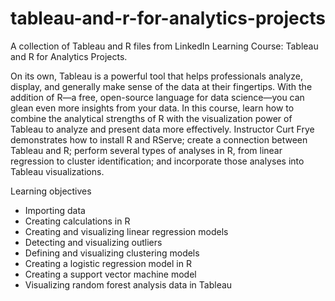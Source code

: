 # tableau-and-r-for-analytics-projects
A collection of Tableau and R files from LinkedIn Learning Course: Tableau and R for Analytics Projects.

On its own, Tableau is a powerful tool that helps professionals analyze, display, and generally make sense of the data at their fingertips. With the addition of R—a free, open-source language for data science—you can glean even more insights from your data. In this course, learn how to combine the analytical strengths of R with the visualization power of Tableau to analyze and present data more effectively. Instructor Curt Frye demonstrates how to install R and RServe; create a connection between Tableau and R; perform several types of analyses in R, from linear regression to cluster identification; and incorporate those analyses into Tableau visualizations.

Learning objectives
- Importing data
- Creating calculations in R
- Creating and visualizing linear regression models
- Detecting and visualizing outliers
- Defining and visualizing clustering models
- Creating a logistic regression model in R
- Creating a support vector machine model
- Visualizing random forest analysis data in Tableau
